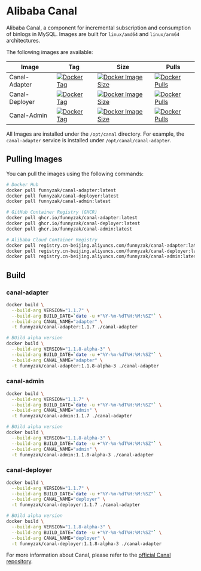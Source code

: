 # Alibaba Canal

Alibaba Canal, a component for incremental subscription and consumption of binlogs in MySQL.  Images are built for `linux/amd64` and `linux/arm64` architectures.

The following images are available:

| Image | Tag | Size | Pulls |
|---|---|---|---|
| Canal-Adapter | [![Docker Tag](https://img.shields.io/docker/v/funnyzak/canal-adapter/latest?label=Canal-Adapter)](https://hub.docker.com/r/funnyzak/canal-adapter/tags) | [![Docker Image Size](https://img.shields.io/docker/image-size/funnyzak/canal-adapter/latest?label=Canal-Adapter)](https://hub.docker.com/r/funnyzak/canal-adapter/tags) | [![Docker Pulls](https://img.shields.io/docker/pulls/funnyzak/canal-adapter?label=Canal-Adapter)](https://hub.docker.com/r/funnyzak/canal-adapter) |
| Canal-Deployer | [![Docker Tag](https://img.shields.io/docker/v/funnyzak/canal-deployer/latest?label=Canal-Deployer)](https://hub.docker.com/r/funnyzak/canal-deployer/tags) | [![Docker Image Size](https://img.shields.io/docker/image-size/funnyzak/canal-deployer/latest?label=Canal-Deployer)](https://hub.docker.com/r/funnyzak/canal-deployer/tags) | [![Docker Pulls](https://img.shields.io/docker/pulls/funnyzak/canal-deployer?label=Canal-Deployer)](https://hub.docker.com/r/funnyzak/canal-deployer) |
| Canal-Admin | [![Docker Tag](https://img.shields.io/docker/v/funnyzak/canal-admin/latest?label=Canal-Admin)](https://hub.docker.com/r/funnyzak/canal-admin/tags) | [![Docker Image Size](https://img.shields.io/docker/image-size/funnyzak/canal-admin/latest?label=Canal-Admin)](https://hub.docker.com/r/funnyzak/canal-admin/tags) | [![Docker Pulls](https://img.shields.io/docker/pulls/funnyzak/canal-admin?label=Canal-Admin)](https://hub.docker.com/r/funnyzak/canal-admin) |


All Images are installed under the `/opt/canal` directory.  For example, the `canal-adapter` service is installed under `/opt/canal/canal-adapter`.


## Pulling Images

You can pull the images using the following commands:

```bash
# Docker Hub
docker pull funnyzak/canal-adapter:latest
docker pull funnyzak/canal-deployer:latest
docker pull funnyzak/canal-admin:latest

# GitHub Container Registry (GHCR)
docker pull ghcr.io/funnyzak/canal-adapter:latest
docker pull ghcr.io/funnyzak/canal-deployer:latest
docker pull ghcr.io/funnyzak/canal-admin:latest

# Alibaba Cloud Container Registry
docker pull registry.cn-beijing.aliyuncs.com/funnyzak/canal-adapter:latest
docker pull registry.cn-beijing.aliyuncs.com/funnyzak/canal-deployer:latest # Corrected typo here
docker pull registry.cn-beijing.aliyuncs.com/funnyzak/canal-admin:latest
```

## Build

### canal-adapter

```bash
docker build \
  --build-arg VERSION="1.1.7" \
  --build-arg BUILD_DATE=`date -u +"%Y-%m-%dT%H:%M:%SZ"` \
  --build-arg CANAL_NAME="adapter" \
  -t funnyzak/canal-adapter:1.1.7 ./canal-adapter

# BUild alpha version
docker build \
  --build-arg VERSION="1.1.8-alpha-3" \
  --build-arg BUILD_DATE=`date -u +"%Y-%m-%dT%H:%M:%SZ"` \
  --build-arg CANAL_NAME="adapter" \
  -t funnyzak/canal-adapter:1.1.8-alpha-3 ./canal-adapter
```

### canal-admin

```bash
docker build \
  --build-arg VERSION="1.1.7" \
  --build-arg BUILD_DATE=`date -u +"%Y-%m-%dT%H:%M:%SZ"` \
  --build-arg CANAL_NAME="admin" \
  -t funnyzak/canal-admin:1.1.7 ./canal-adapter

# BUild alpha version
docker build \
  --build-arg VERSION="1.1.8-alpha-3" \
  --build-arg BUILD_DATE=`date -u +"%Y-%m-%dT%H:%M:%SZ"` \
  --build-arg CANAL_NAME="admin" \
  -t funnyzak/canal-admin:1.1.8-alpha-3 ./canal-adapter
```

### canal-deployer

```bash
docker build \
  --build-arg VERSION="1.1.7" \
  --build-arg BUILD_DATE=`date -u +"%Y-%m-%dT%H:%M:%SZ"` \
  --build-arg CANAL_NAME="deployer" \
  -t funnyzak/canal-deployer:1.1.7 ./canal-adapter

# BUild alpha version
docker build \
  --build-arg VERSION="1.1.8-alpha-3" \
  --build-arg BUILD_DATE=`date -u +"%Y-%m-%dT%H:%M:%SZ"` \
  --build-arg CANAL_NAME="deployer" \
  -t funnyzak/canal-deployer:1.1.8-alpha-3 ./canal-adapter
```

For more information about Canal, please refer to the [official Canal repository](https://github.com/alibaba/canal/releases).
